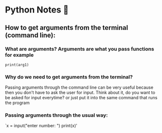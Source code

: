 # Python Notes 🌁

## How to get arguments from the terminal (command line):

### What are arguments? Arguments are what you pass functions for example
`print(arg1)`

### Why do we need to get arguments from the terminal?
  Passing arguments through the command line can be very useful because
  then you don't have to ask the user for input.
  Think about it, do you want to be asked for input everytime? or just put it into the same command that runs the program
  
### Passing arguments through the usual way: 
`x = input("enter number: ")
print(x)'



